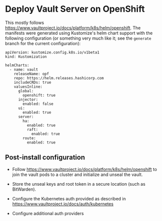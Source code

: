 # Deploy Vault Server on OpenShift

This mostly follows
https://www.vaultproject.io/docs/platform/k8s/helm/openshift. The manifests
were generated using Kustomize's helm chart support with the following
configuration (or something very much like it; see the `generate` branch for
the current configuration):

```
apiVersion: kustomize.config.k8s.io/v1beta1
kind: Kustomization

helmCharts:
  - name: vault
    releaseName: opf
    repo: https://helm.releases.hashicorp.com
    includeCRDs: true
    valuesInline:
      global:
        openshift: true
      injector:
        enabled: false
      ui:
        enabled: true
      server:
        ha:
          enabled: true
          raft:
            enabled: true
        route:
          enabled: true
```

## Post-install configuration

- Follow https://www.vaultproject.io/docs/platform/k8s/helm/openshift to
  join the vault pods to a cluster  and initialize and unseal the vault.

- Store the unseal keys and root token in a secure location (such as BitWarden).

- Configure the Kubernetes auth provided as described in
  https://www.vaultproject.io/docs/auth/kubernetes

- Configure additional auth providers

